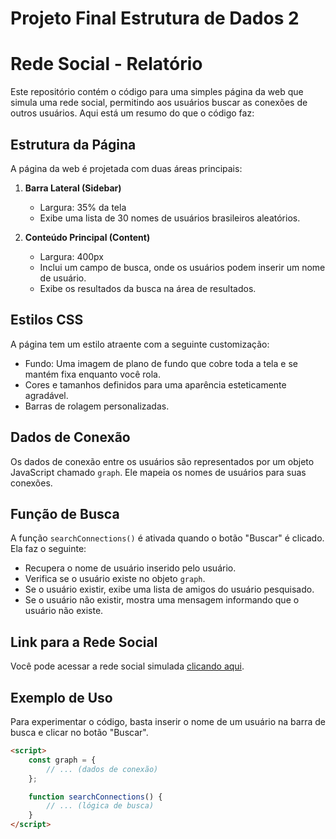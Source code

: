 # Projeto Final Estrutura de Dados 2

# Rede Social - Relatório

Este repositório contém o código para uma simples página da web que simula uma rede social, permitindo aos usuários buscar as conexões de outros usuários. Aqui está um resumo do que o código faz:

## Estrutura da Página

A página da web é projetada com duas áreas principais:

1. **Barra Lateral (Sidebar)**
   - Largura: 35% da tela
   - Exibe uma lista de 30 nomes de usuários brasileiros aleatórios.

2. **Conteúdo Principal (Content)**
   - Largura: 400px
   - Inclui um campo de busca, onde os usuários podem inserir um nome de usuário.
   - Exibe os resultados da busca na área de resultados.

## Estilos CSS

A página tem um estilo atraente com a seguinte customização:

- Fundo: Uma imagem de plano de fundo que cobre toda a tela e se mantém fixa enquanto você rola.
- Cores e tamanhos definidos para uma aparência esteticamente agradável.
- Barras de rolagem personalizadas.

## Dados de Conexão

Os dados de conexão entre os usuários são representados por um objeto JavaScript chamado `graph`. Ele mapeia os nomes de usuários para suas conexões.

## Função de Busca

A função `searchConnections()` é ativada quando o botão "Buscar" é clicado. Ela faz o seguinte:

- Recupera o nome de usuário inserido pelo usuário.
- Verifica se o usuário existe no objeto `graph`.
- Se o usuário existir, exibe uma lista de amigos do usuário pesquisado.
- Se o usuário não existir, mostra uma mensagem informando que o usuário não existe.

## Link para a Rede Social
Você pode acessar a rede social simulada [clicando aqui](https://wallacyfernandez.github.io/Projeto-Final-Estrutura-de-Dados-2/).

## Exemplo de Uso

Para experimentar o código, basta inserir o nome de um usuário na barra de busca e clicar no botão "Buscar".

```html
<script>
    const graph = {
        // ... (dados de conexão)
    };

    function searchConnections() {
        // ... (lógica de busca)
    }
</script>



